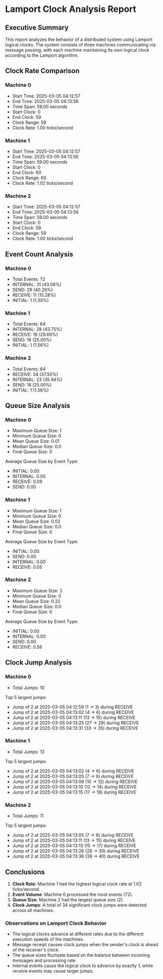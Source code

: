# Lamport Clock Analysis Report

## Executive Summary

This report analyzes the behavior of a distributed system using Lamport logical clocks. 
The system consists of three machines communicating via message passing, 
with each machine maintaining its own logical clock according to the Lamport algorithm.

## Clock Rate Comparison

### Machine 0

- Start Time: 2025-03-05 04:12:57
- End Time: 2025-03-05 04:13:56
- Time Span: 59.00 seconds
- Start Clock: 0
- End Clock: 59
- Clock Range: 59
- Clock Rate: 1.00 ticks/second

### Machine 1

- Start Time: 2025-03-05 04:12:57
- End Time: 2025-03-05 04:13:56
- Time Span: 59.00 seconds
- Start Clock: 0
- End Clock: 60
- Clock Range: 60
- Clock Rate: 1.02 ticks/second

### Machine 2

- Start Time: 2025-03-05 04:12:57
- End Time: 2025-03-05 04:13:56
- Time Span: 59.00 seconds
- Start Clock: 0
- End Clock: 59
- Clock Range: 59
- Clock Rate: 1.00 ticks/second

## Event Count Analysis

### Machine 0

- Total Events: 72
- INTERNAL: 31 (43.06%)
- SEND: 29 (40.28%)
- RECEIVE: 11 (15.28%)
- INITIAL: 1 (1.39%)

### Machine 1

- Total Events: 64
- INTERNAL: 28 (43.75%)
- RECEIVE: 19 (29.69%)
- SEND: 16 (25.00%)
- INITIAL: 1 (1.56%)

### Machine 2

- Total Events: 64
- RECEIVE: 24 (37.50%)
- INTERNAL: 23 (35.94%)
- SEND: 16 (25.00%)
- INITIAL: 1 (1.56%)

## Queue Size Analysis

### Machine 0

- Maximum Queue Size: 1
- Minimum Queue Size: 0
- Mean Queue Size: 0.01
- Median Queue Size: 0.0
- Final Queue Size: 0

Average Queue Size by Event Type:
- INITIAL: 0.00
- INTERNAL: 0.00
- RECEIVE: 0.09
- SEND: 0.00

### Machine 1

- Maximum Queue Size: 1
- Minimum Queue Size: 0
- Mean Queue Size: 0.02
- Median Queue Size: 0.0
- Final Queue Size: 0

Average Queue Size by Event Type:
- INITIAL: 0.00
- SEND: 0.00
- INTERNAL: 0.00
- RECEIVE: 0.05

### Machine 2

- Maximum Queue Size: 2
- Minimum Queue Size: 0
- Mean Queue Size: 0.22
- Median Queue Size: 0.0
- Final Queue Size: 0

Average Queue Size by Event Type:
- INITIAL: 0.00
- INTERNAL: 0.00
- SEND: 0.00
- RECEIVE: 0.58

## Clock Jump Analysis

### Machine 0

- Total Jumps: 10

Top 5 largest jumps:
- Jump of 2 at 2025-03-05 04:12:59 (1 → 3) during RECEIVE
- Jump of 2 at 2025-03-05 04:13:02 (4 → 6) during RECEIVE
- Jump of 2 at 2025-03-05 04:13:11 (13 → 15) during RECEIVE
- Jump of 2 at 2025-03-05 04:13:25 (27 → 29) during RECEIVE
- Jump of 2 at 2025-03-05 04:13:31 (33 → 35) during RECEIVE

### Machine 1

- Total Jumps: 13

Top 5 largest jumps:
- Jump of 2 at 2025-03-05 04:13:02 (4 → 6) during RECEIVE
- Jump of 2 at 2025-03-05 04:13:05 (7 → 9) during RECEIVE
- Jump of 2 at 2025-03-05 04:13:08 (10 → 12) during RECEIVE
- Jump of 2 at 2025-03-05 04:13:10 (12 → 14) during RECEIVE
- Jump of 2 at 2025-03-05 04:13:15 (17 → 19) during RECEIVE

### Machine 2

- Total Jumps: 11

Top 5 largest jumps:
- Jump of 2 at 2025-03-05 04:13:05 (7 → 9) during RECEIVE
- Jump of 2 at 2025-03-05 04:13:11 (13 → 15) during RECEIVE
- Jump of 2 at 2025-03-05 04:13:13 (15 → 17) during RECEIVE
- Jump of 2 at 2025-03-05 04:13:26 (28 → 30) during RECEIVE
- Jump of 2 at 2025-03-05 04:13:36 (38 → 40) during RECEIVE

## Conclusions

1. **Clock Rate**: Machine 1 had the highest logical clock rate at 1.02 ticks/second.
2. **Event Volume**: Machine 0 processed the most events (72).
3. **Queue Size**: Machine 2 had the largest queue size (2).
5. **Clock Jumps**: A total of 34 significant clock jumps were detected across all machines.

### Observations on Lamport Clock Behavior

- The logical clocks advance at different rates due to the different execution speeds of the machines.
- Message receipt causes clock jumps when the sender's clock is ahead of the receiver's clock.
- The queue sizes fluctuate based on the balance between incoming messages and processing rate.
- Internal events cause the logical clock to advance by exactly 1, while receive events may cause larger jumps.